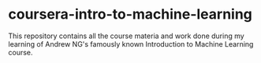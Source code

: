 # coursera-intro-to-machine-learning
This repository contains all the course materia and work done during my learning of Andrew NG's famously known Introduction to Machine Learning course.
